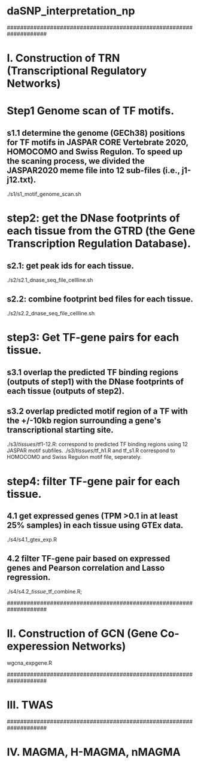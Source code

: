 # daSNP_interpretation_np

####################################################################
# I. Construction of TRN (Transcriptional Regulatory Networks)

# Step1 Genome scan of TF motifs.

## s1.1 determine the genome (GECh38) positions for TF motifs in JASPAR CORE Vertebrate 2020, HOMOCOMO and Swiss Regulon. To speed up the scaning process, we divided the JASPAR2020 meme file into 12 sub-files (i.e., j1-j12.txt).
./s1/s1_motif_genome_scan.sh

# step2: get the DNase footprints of each tissue from the GTRD (the Gene Transcription Regulation Database).

## s2.1: get peak ids for each tissue.
./s2/s2.1_dnase_seq_file_cellline.sh

## s2.2: combine footprint bed files for each tissue.
./s2/s2.2_dnase_seq_file_cellline.sh

# step3: Get TF-gene pairs for each tissue.

## s3.1 overlap the predicted TF binding regions (outputs of step1) with the DNase footprints of each tissue (outputs of step2).

## s3.2 overlap predicted motif region of a TF with the +/-10kb region surrounding a gene's transcriptional starting site.

./s3/*tissues*/tf1-12.R: correspond to predicted TF binding regions using 12 JASPAR motif subfiles.
./s3/*tissues*/tf_h1.R and tf_s1.R correspond to HOMOCOMO and Swiss Regulon motif file, seperately.

# step4: filter TF-gene pair for each tissue.

## 4.1 get expressed genes (TPM >0.1 in at least 25% samples) in each tissue using GTEx data.
./s4/s4.1_gtex_exp.R 

## 4.2 filter TF-gene pair based on expressed genes and Pearson correlation and Lasso regression.

./s4/s4.2_*tissue*_tf_combine.R; 

####################################################################
# II. Construction of GCN (Gene Co-experession Networks)

wgcna_expgene.R

####################################################################
# III. TWAS



####################################################################
# IV. MAGMA, H-MAGMA, nMAGMA





